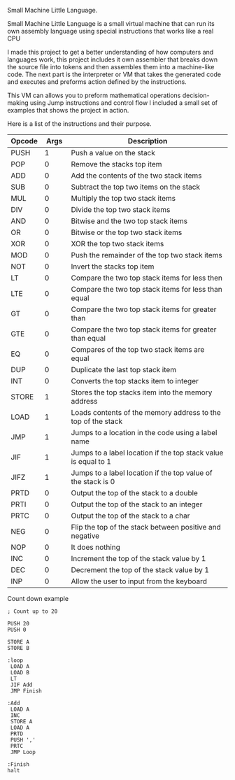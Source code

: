 <p>Small Machine Little Language.</p>
<p>Small Machine Little Language is a small virtual machine that can run its own assembly language using special instructions that works like a real CPU</p>
<p>I made this project to get a better understanding of how computers and languages work, this project includes it own assembler that breaks down the source file into tokens and then assembles them into a machine-like code. The next part is the interpreter or VM that takes the generated code and executes and preforms action defined by the instructions.</p>
<p>This VM can allows you to preform mathematical operations decision-making using Jump instructions and control flow I included a small set of examples that shows the project in action.</p>
<p>Here is a list of the instructions and their purpose.</p>
<table>
<colgroup>
<col style="width: 14%" />
<col style="width: 12%" />
<col style="width: 73%" />
</colgroup>
<thead>
<tr class="header">
<th><strong>Opcode</strong></th>
<th><strong>Args</strong></th>
<th><strong>Description</strong></th>
</tr>
</thead>
<tbody>
<tr class="odd">
<td>PUSH</td>
<td>1</td>
<td>Push a value on the stack</td>
</tr>
<tr class="even">
<td>POP</td>
<td>0</td>
<td>Remove the stacks top item</td>
</tr>
<tr class="odd">
<td>ADD</td>
<td>0</td>
<td>Add the contents of the two stack items</td>
</tr>
<tr class="even">
<td>SUB</td>
<td>0</td>
<td>Subtract the top two items on the stack</td>
</tr>
<tr class="odd">
<td>MUL</td>
<td>0</td>
<td>Multiply the top two stack items</td>
</tr>
<tr class="even">
<td>DIV</td>
<td>0</td>
<td>Divide the top two stack items</td>
</tr>
<tr class="odd">
<td>AND</td>
<td>0</td>
<td>Bitwise and the two top stack items</td>
</tr>
<tr class="even">
<td>OR</td>
<td>0</td>
<td>Bitwise or the top two stack items</td>
</tr>
<tr class="odd">
<td>XOR</td>
<td>0</td>
<td>XOR the top two stack items</td>
</tr>
<tr class="even">
<td>MOD</td>
<td>0</td>
<td>Push the remainder of the top two stack items</td>
</tr>
<tr class="odd">
<td>NOT</td>
<td>0</td>
<td>Invert the stacks top item</td>
</tr>
<tr class="even">
<td>LT</td>
<td>0</td>
<td>Compare the two top stack items for less then</td>
</tr>
<tr class="odd">
<td>LTE</td>
<td>0</td>
<td>Compare the two top stack items for less than equal</td>
</tr>
<tr class="even">
<td>GT</td>
<td>0</td>
<td>Compare the two top stack items for greater than</td>
</tr>
<tr class="odd">
<td>GTE</td>
<td>0</td>
<td>Compare the two top stack items for greater than equal</td>
</tr>
<tr class="even">
<td>EQ</td>
<td>0</td>
<td>Compares of the top two stack items are equal</td>
</tr>
<tr class="odd">
<td>DUP</td>
<td>0</td>
<td>Duplicate the last top stack item</td>
</tr>
<tr class="even">
<td>INT</td>
<td>0</td>
<td>Converts the top stacks item to integer</td>
</tr>
<tr class="odd">
<td>STORE</td>
<td>1</td>
<td>Stores the top stacks item into the memory address</td>
</tr>
<tr class="even">
<td>LOAD</td>
<td>1</td>
<td>Loads contents of the memory address to the top of the stack</td>
</tr>
<tr class="odd">
<td>JMP</td>
<td>1</td>
<td>Jumps to a location in the code using a label name</td>
</tr>
<tr class="even">
<td>JIF</td>
<td>1</td>
<td>Jumps to a label location if the top stack value is equal to 1</td>
</tr>
<tr class="odd">
<td>JIFZ</td>
<td>1</td>
<td>Jumps to a label location if the top value of the stack is 0</td>
</tr>
<tr class="even">
<td>PRTD</td>
<td>0</td>
<td>Output the top of the stack to a double</td>
</tr>
<tr class="odd">
<td>PRTI</td>
<td>0</td>
<td>Output the top of the stack to an integer</td>
</tr>
<tr class="even">
<td>PRTC</td>
<td>0</td>
<td>Output the top of the stack to a char</td>
</tr>
<tr class="odd">
<td>NEG</td>
<td>0</td>
<td>Flip the top of the stack between positive and negative</td>
</tr>
<tr class="even">
<td>NOP</td>
<td>0</td>
<td>It does nothing</td>
</tr>
<tr class="odd">
<td>INC</td>
<td>0</td>
<td>Increment the top of the stack value by 1</td>
</tr>
<tr class="even">
<td>DEC</td>
<td>0</td>
<td>Decrement the top of the stack value by 1</td>
</tr>
<tr class="odd">
<td>INP</td>
<td>0</td>
<td>Allow the user to input from the keyboard</td>
</tr>
</tbody>
</table>

<P>Count down example</p>

```
; Count up to 20

PUSH 20
PUSH 0

STORE A
STORE B

:loop
 LOAD A
 LOAD B
 LT
 JIF Add
 JMP Finish

:Add
 LOAD A
 INC
 STORE A
 LOAD A
 PRTD
 PUSH ','
 PRTC
 JMP Loop

:Finish
halt
```
